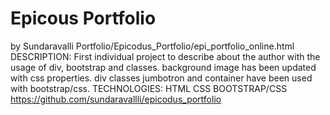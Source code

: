 # Epicous Portfolio
by Sundaravalli
Portfolio/Epicodus_Portfolio/epi_portfolio_online.html
DESCRIPTION:
First individual project to describe about the author with the usage of div, bootstrap and classes.
background image has been updated with css properties.
div classes jumbotron and container have been used with bootstrap/css.
TECHNOLOGIES:
HTML
CSS
BOOTSTRAP/CSS
https://github.com/sundaravallli/epicodus_portfolio

